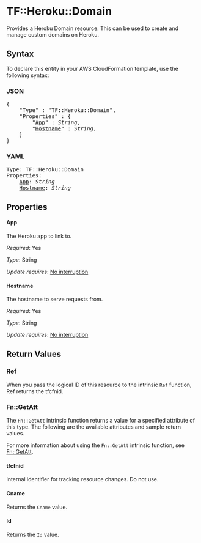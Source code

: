 # TF::Heroku::Domain

Provides a Heroku Domain resource. This can be used to
create and manage custom domains on Heroku.

## Syntax

To declare this entity in your AWS CloudFormation template, use the following syntax:

### JSON

<pre>
{
    "Type" : "TF::Heroku::Domain",
    "Properties" : {
        "<a href="#app" title="App">App</a>" : <i>String</i>,
        "<a href="#hostname" title="Hostname">Hostname</a>" : <i>String</i>,
    }
}
</pre>

### YAML

<pre>
Type: TF::Heroku::Domain
Properties:
    <a href="#app" title="App">App</a>: <i>String</i>
    <a href="#hostname" title="Hostname">Hostname</a>: <i>String</i>
</pre>

## Properties

#### App

The Heroku app to link to.

_Required_: Yes

_Type_: String

_Update requires_: [No interruption](https://docs.aws.amazon.com/AWSCloudFormation/latest/UserGuide/using-cfn-updating-stacks-update-behaviors.html#update-no-interrupt)

#### Hostname

The hostname to serve requests from.

_Required_: Yes

_Type_: String

_Update requires_: [No interruption](https://docs.aws.amazon.com/AWSCloudFormation/latest/UserGuide/using-cfn-updating-stacks-update-behaviors.html#update-no-interrupt)

## Return Values

### Ref

When you pass the logical ID of this resource to the intrinsic `Ref` function, Ref returns the tfcfnid.

### Fn::GetAtt

The `Fn::GetAtt` intrinsic function returns a value for a specified attribute of this type. The following are the available attributes and sample return values.

For more information about using the `Fn::GetAtt` intrinsic function, see [Fn::GetAtt](https://docs.aws.amazon.com/AWSCloudFormation/latest/UserGuide/intrinsic-function-reference-getatt.html).

#### tfcfnid

Internal identifier for tracking resource changes. Do not use.

#### Cname

Returns the <code>Cname</code> value.

#### Id

Returns the <code>Id</code> value.

